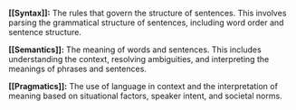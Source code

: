**[[Syntax]]:** The rules that govern the structure of sentences. This involves parsing the grammatical structure of sentences, including word order and sentence structure.

**[[Semantics]]:** The meaning of words and sentences. This includes understanding the context, resolving ambiguities, and interpreting the meanings of phrases and sentences.

**[[Pragmatics]]:** The use of language in context and the interpretation of meaning based on situational factors, speaker intent, and societal norms.